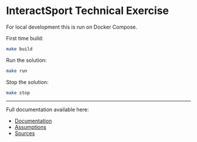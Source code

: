 # InteractSport Technical Exercise

For local development this is run on Docker Compose.

First time build:

```sh
make build
```

Run the solution:

```sh
make run
```

Stop the solution:

```sh
make stop
```

---

Full documentation available here:
- [Documentation](./docs/docs.md)
- [Assumptions](./docs/assumptions.md)
- [Sources](./docs/sources.md)
